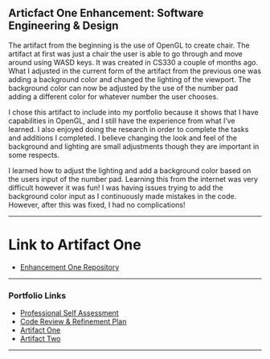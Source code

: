 ## Articfact One Enhancement: Software Engineering & Design


The artifact from the beginning is the use of OpenGL to create chair. The artifact at first was just a chair the user is able to go through and move around using WASD keys. It was created in CS330 a couple of months ago. What I adjusted in the current form of the artifact from the previous one was adding a background color and changed the lighting of the viewport. The background color can now be adjusted by the use of the number pad adding a different color for whatever number the user chooses. 


I chose this artifact to include into my portfolio because it shows that I have capabilities in OpenGL, and I still have the experience from what I’ve learned. I also enjoyed doing the research in order to complete the tasks and additions I completed. I believe changing the look and feel of the background and lighting are small adjustments though they are important in some respects. 


I learned how to adjust the lighting and add a background color based on the users input of the number pad. Learning this from the internet was very difficult however it was fun! I was having issues trying to add the background color input as I continuously made mistakes in the code. However, after this was fixed, I had no complications!


---
# Link to Artifact One
- [Enhancement One Repository](https://github.com/Rcvs97/CS-330-OpenGL-Chair)

---
### Portfolio Links

- [Professional Self Assessment](https://rcvs97.github.io/robertchandler.github.io/)
- [Code Review & Refinement Plan](https://rcvs97.github.io/robertchandler.github.io/RefineandReview)
- [Artifact One](https://rcvs97.github.io/robertchandler.github.io/ArtifactOne)
- [Artifact Two](https://rcvs97.github.io/robertchandler.github.io/ArtifactTwo)
---





